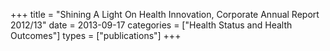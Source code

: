 +++
title = "Shining A Light On Health Innovation, Corporate Annual Report 2012/13"
date = 2013-09-17
categories = ["Health Status and Health Outcomes"]
types = ["publications"]
+++
